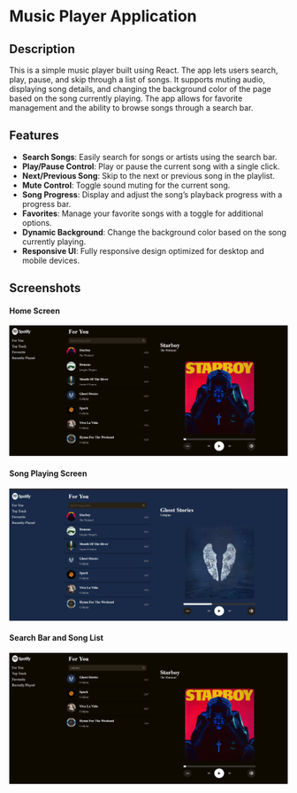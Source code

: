 # Music Player Application

## Description
This is a simple music player built using React. The app lets users search, play, pause, and skip through a list of songs. It supports muting audio, displaying song details, and changing the background color of the page based on the song currently playing. The app allows for favorite management and the ability to browse songs through a search bar.

## Features
- **Search Songs**: Easily search for songs or artists using the search bar.
- **Play/Pause Control**: Play or pause the current song with a single click.
- **Next/Previous Song**: Skip to the next or previous song in the playlist.
- **Mute Control**: Toggle sound muting for the current song.
- **Song Progress**: Display and adjust the song’s playback progress with a progress bar.
- **Favorites**: Manage your favorite songs with a toggle for additional options.
- **Dynamic Background**: Change the background color based on the song currently playing.
- **Responsive UI**: Fully responsive design optimized for desktop and mobile devices.

## Screenshots

#### Home Screen
![Home Screen](/public/assets/screenshots/home.png)

#### Song Playing Screen
![Song Playing Screen](/public/assets/screenshots/playing.png)

#### Search Bar and Song List
![Search Bar](/public/assets/screenshots/search.png)
